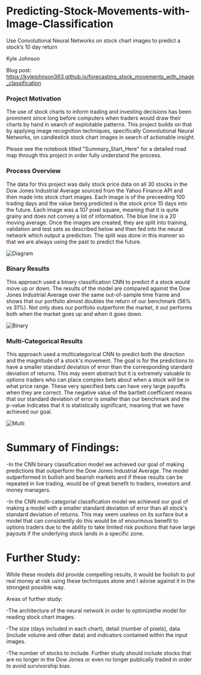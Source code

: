 # Predicting-Stock-Movements-with-Image-Classification
Use Convolutional Neural Networks on stock chart images to predict a stock’s 10 day return

Kyle Johnson

Blog post:  https://kylejohnson363.github.io/forecasting_stock_movements_with_image_classification

### Project Motivation
The use of stock charts to inform trading and investing decisions has been prominent since long before computers when traders would draw their charts by hand in search of exploitable patterns.  This project builds on that by applying image recognition techniques, specifically Convolutional Neural Networks, on candlestick stock chart images in search of actionable insight.

Please see the notebook titled "Summary_Start_Here" for a detailed road map through this project in order fully understand the process.

### Process Overview

The data for this project was daily stock price data on all 30 stocks in the Dow Jones Industrial Average sourced from the Yahoo Finance API and then made into stock chart images.  Each image is of the preceeding 100 trading days and the value being predicted is the stock price 10 days into the future.  Each image was a 107 pixel square, meaning that it is quite grainy and does not convey a lot of information.  The blue line is a 20 moving average.  Once the images are created, they are split into training, validation and test sets as described below and then fed into the neural network which output a prediction.  The split was done in this manner so that we are always using the past to predict the future.

![Diagram](https://github.com/kylejohnson363/Predicting-Stock-Movements-with-Image-Classification/blob/master/Diagram.JPG)

### Binary Results
This approach used a binary classification CNN to predict if a stock would move up or down.  The results of the model are compared against the Dow Jones Industrial Average over the same out-of-sample time frame and shows that our portfolio almost doubles the return of our benchmark (56% vs 31%).  Not only does our portfolio outperform the market, it out performs both when the market goes up and when it goes down.

![Binary](https://github.com/kylejohnson363/Predicting-Stock-Movements-with-Image-Classification/blob/master/Binary%20Results.JPG)

### Multi-Categorical Results
This approach used a multicategorical CNN to predict both the direction and the magnitude of a stock's movement.  The goal is for the predictions to have a smaller standard deviation of error than the corresponding standard deviation of returns.  This may seem abstract but it is extremely valuable to options traders who can place complex bets about when a stock will be in what price range.  These very specified bets can have very large payoffs when they are correct.  The negative value of the bartlett coefficient means that our standard deviation of error is smaller than our benchmark and the p-value indicates that it is statistically significant, meaning that we have achieved our goal.

![Multi](https://github.com/kylejohnson363/Predicting-Stock-Movements-with-Image-Classification/blob/master/Multi%20Results.JPG)

# Summary of Findings:
-In the CNN binary classification model we achieved our goal of making predictions that outperform the Dow Jones Industrial Average. The model outperformed in bullish and bearish markets and if these results can be repeated in live trading, would be of great benefit to traders, investors and money managers.

-In the CNN multi-categorial classification model we achieved our goal of making a model with a smaller standard deviation of error than all stock's standard deviation of returns. This may seem useless on its surface but a model that can consistently do this would be of enourmous benefit to options traders due to the ability to take limited risk positions that have large payouts if the underlying stock lands in a specific zone.

# Further Study:
While these models did provide compelling results, it would be foolish to put real money at risk using these techniques alone and I advise against it in the strongest possible way.

Areas of further study:

-The architecture of the neural network in order to optimizethe model for reading stock chart images.

-The size (days included in each chart), detail (number of pixels), data (include volume and other data) and indicators contained within the input images.

-The number of stocks to include. Further study should include stocks that are no longer in the Dow Jones or even no longer publically traded in order to avoid survivorship bias.
